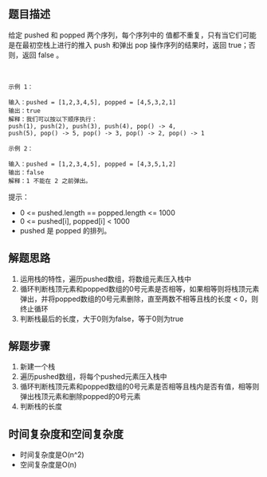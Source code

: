 ## 题目描述
给定 pushed 和 popped 两个序列，每个序列中的 值都不重复，只有当它们可能是在最初空栈上进行的推入 push 和弹出 pop 操作序列的结果时，返回 true；否则，返回 false 。

 
```
示例 1：

输入：pushed = [1,2,3,4,5], popped = [4,5,3,2,1]
输出：true
解释：我们可以按以下顺序执行：
push(1), push(2), push(3), push(4), pop() -> 4,
push(5), pop() -> 5, pop() -> 3, pop() -> 2, pop() -> 1
```
```
示例 2：

输入：pushed = [1,2,3,4,5], popped = [4,3,5,1,2]
输出：false
解释：1 不能在 2 之前弹出。
```

提示：

+ 0 <= pushed.length == popped.length <= 1000
+ 0 <= pushed[i], popped[i] < 1000
+ pushed 是 popped 的排列。

## 解题思路
1. 运用栈的特性，遍历pushed数组，将数组元素压入栈中
2. 循环判断栈顶元素和popped数组的0号元素是否相等，如果相等则将栈顶元素弹出，并将popped数组的0号元素删除，直至两数不相等且栈的长度 < 0，则终止循环
3. 判断栈最后的长度，大于0则为false，等于0则为true

## 解题步骤
1. 新建一个栈
2. 遍历pushed数组，将每个pushed元素压入栈中
3. 循环判断栈顶元素和popped数组的0号元素是否相等且栈内是否有值，相等则弹出栈顶元素和删除popped的0号元素
4. 判断栈的长度

## 时间复杂度和空间复杂度
+ 时间复杂度是O(n^2)
+ 空间复杂度是O(n)